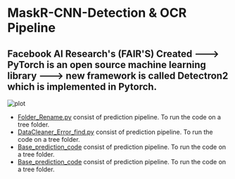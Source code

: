 # MaskR-CNN-Detection & OCR Pipeline 
## Facebook AI Research's (FAIR'S) Created ---> PyTorch is an open source machine learning library ---> new framework is called Detectron2 which is implemented in Pytorch.
 ![plot](https://github.com/AbirKhan96/SampleImages_AI-ML/blob/main/Track_A-Ladybug-1285.jpg)

 - [Folder_Rename.py](https://github.com/AbirKhan96/MaskR-CNN-InstanceSegmentation/blob/main/src/Folder_Rename.py) consist of prediction pipeline. To run the code on a tree folder. 
 - [DataCleaner_Error_find.py](https://github.com/AbirKhan96/MaskR-CNN-InstanceSegmentation/blob/main/src/DataCleaner_Error_find.py) consist of prediction pipeline. To run the code on a tree folder. 
 - [Base_prediction_code](https://github.com/AbirKhan96/MaskR-CNN-InstanceSegmentation/blob/main/src/Base_prediction_code.py) consist of prediction pipeline. To run the code on a tree folder.
 - [Base_prediction_code](https://github.com/AbirKhan96/MaskR-CNN-InstanceSegmentation/blob/main/src/Base_prediction_code.py) consist of prediction pipeline. To run the code on a tree folder. 
